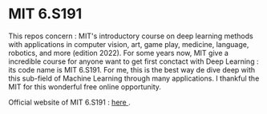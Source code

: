 # MIT 6.S191

This repos concern : MIT's introductory course on deep learning methods with applications in computer vision, art, game play, medicine, language, robotics, and more (edition 2022). For some years now, MIT give a incredible course for anyone want to get first conctact with Deep Learning : its code name is MIT 6.S191. For me, this is the best way de dive deep with this sub-field of Machine Learning through many applications. I thankful the MIT for this wonderful free online opportunity.

Official website of MIT 6.S191 : <a href = "introtodeeplearning.com"> here </a>.
